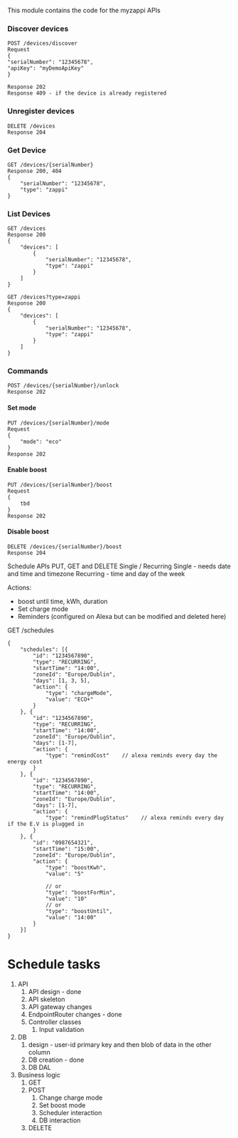 This module contains the code for the myzappi APIs


### Discover devices
```
POST /devices/discover
Request
{
"serialNumber": "12345678",
"apiKey": "myDemoApiKey"
}

Response 202
Response 409 - if the device is already registered
```

### Unregister devices
```
DELETE /devices
Response 204
```

### Get Device
```
GET /devices/{serialNumber}
Response 200, 404
{
    "serialNumber": "12345678",
    "type": "zappi"
}
```
 
### List Devices               
```
GET /devices
Response 200
{
    "devices": [
        {
            "serialNumber": "12345678",
            "type": "zappi"
        }
    ]
}
```
                
```
GET /devices?type=zappi
Response 200
{
    "devices": [
        {
            "serialNumber": "12345678",
            "type": "zappi"
        }
    ]
}
```
                
### Commands
```
POST /devices/{serialNumber}/unlock
Response 202
```

#### Set mode
```
PUT /devices/{serialNumber}/mode
Request
{
    "mode": "eco"
}
Response 202
```

#### Enable boost
```
PUT /devices/{serialNumber}/boost
Request
{
    tbd
}
Response 202
```

#### Disable boost
```
DELETE /devices/{serialNumber}/boost
Response 204
```



Schedule APIs
PUT, GET and DELETE
Single / Recurring
Single - needs date and time and timezone
Recurring - time and day of the week

Actions:
- boost until time, kWh, duration
- Set charge mode
- Reminders (configured on Alexa but can be modified and deleted here)

GET /schedules
```
{
    "schedules": [{
        "id": "1234567890",
        "type": "RECURRING",
        "startTime": "14:00",
        "zoneId": "Europe/Dublin",
        "days": [1, 3, 5],
        "action": {
            "type": "chargeMode",
            "value": "ECO+"
        }
    }, {
        "id": "1234567890",
        "type": "RECURRING",
        "startTime": "14:00",
        "zoneId": "Europe/Dublin",
        "days": [1-7],
        "action": {
            "type": "remindCost"    // alexa reminds every day the energy cost
        }
    }, {
        "id": "1234567890",
        "type": "RECURRING",
        "startTime": "14:00",
        "zoneId": "Europe/Dublin",
        "days": [1-7],
        "action": {
            "type": "remindPlugStatus"    // alexa reminds every day if the E.V is plugged in
        }
    }, {
        "id": "0987654321",
        "startTime": "15:00",
        "zoneId": "Europe/Dublin",
        "action": {
            "type": "boostKwh",
            "value": "5"
            
            // or
            "type": "boostForMin",
            "value": "10"
            // or
            "type": "boostUntil",
            "value": "14:00"  
        }
    }]
}
```

# Schedule tasks
1. API
    1. API design - done
    2. API skeleton
    3. API gateway changes
    4. EndpointRouter changes - done
    5. Controller classes
        1. Input validation
2. DB
    1. design - user-id primary key and then blob of data in the other column
    2. DB creation - done
    3. DB DAL
3. Business logic
    1. GET
    2. POST
        1. Change charge mode
        2. Set boost mode
        3. Scheduler interaction
        4. DB interaction
    3. DELETE